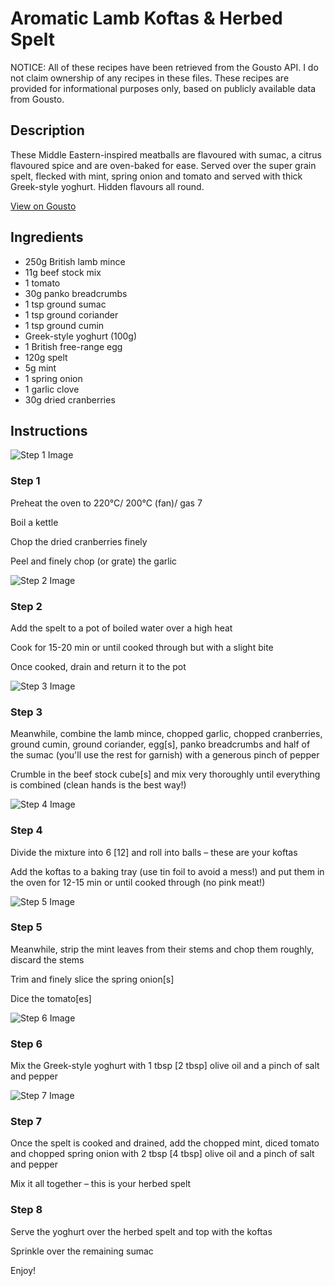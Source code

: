 # Aromatic Lamb Koftas & Herbed Spelt

NOTICE: All of these recipes have been retrieved from the Gousto API. I do not claim ownership of any recipes in these files. These recipes are provided for informational purposes only, based on publicly available data from Gousto.

## Description

These Middle Eastern-inspired meatballs are flavoured with sumac, a citrus flavoured spice and are oven-baked for ease. Served over the super grain spelt, flecked with mint, spring onion and tomato and served with thick Greek-style yoghurt. Hidden flavours all round.

[View on Gousto](https://www.gousto.co.uk/recipes/cookbook/aromatic-lamb-koftas-herbed-spelt)

## Ingredients

- 250g British lamb mince
- 11g beef stock mix
- 1 tomato
- 30g panko breadcrumbs 
- 1 tsp ground sumac
- 1 tsp ground coriander
- 1 tsp ground cumin
- Greek-style yoghurt (100g)
- 1 British free-range egg 
- 120g spelt
- 5g mint
- 1 spring onion
- 1 garlic clove
- 30g dried cranberries

## Instructions

![Step 1 Image](https://production-media.gousto.co.uk/cms/recipe-step-image/591.-step-2-x200.jpg)

### Step 1

Preheat the oven to 220°C/ 200°C (fan)/ gas 7

Boil a kettle

Chop the dried cranberries finely

Peel and finely chop (or grate) the garlic

![Step 2 Image](https://production-media.gousto.co.uk/cms/recipe-step-image/591.-step-4-x200.jpg)

### Step 2

Add the spelt to a pot of boiled water over a high heat

Cook for 15-20 min or until cooked through but with a slight bite

Once cooked, drain and return it to the pot

![Step 3 Image](https://production-media.gousto.co.uk/cms/recipe-step-image/591.-step3-x200.jpg)

### Step 3

Meanwhile, combine the lamb mince, chopped garlic, chopped cranberries, ground cumin, ground coriander, egg<span class="text-danger">[s]</span>, panko breadcrumbs and half of the sumac (you'll use the rest for garnish) with a generous pinch of pepper

Crumble in the beef stock cube<span class="text-danger">[s] </span>and mix very thoroughly until everything is combined (clean hands is the best way!)

![Step 4 Image](https://production-media.gousto.co.uk/cms/recipe-step-image/591.-step-3-x200.jpg)

### Step 4

Divide the mixture into 6 <span class="text-danger">[12]</span> and roll into balls – these are your koftas

Add the koftas to a baking tray (use tin foil to avoid a mess!) and put them in the oven for 12-15 min or until cooked through (no pink meat!)

![Step 5 Image](https://production-media.gousto.co.uk/cms/recipe-step-image/591.-step-5-x200.jpg)

### Step 5

Meanwhile, strip the mint leaves from their stems and chop them roughly, discard the stems

Trim and finely slice the spring onion<span class="text-danger">[s]</span>

Dice the tomato<span class="text-danger">[es]</span>

![Step 6 Image](https://production-media.gousto.co.uk/cms/recipe-step-image/591.-step-6-x200.jpg)

### Step 6

Mix the Greek-style yoghurt with 1 tbsp <span class="text-danger">[2 tbsp]</span> olive oil and a pinch of salt and pepper

![Step 7 Image](https://production-media.gousto.co.uk/cms/recipe-step-image/591.-step-7-x200.jpg)

### Step 7

Once the spelt is cooked and drained, add the chopped mint, diced tomato and chopped spring onion with 2 tbsp <span class="text-danger">[4 tbsp]</span> olive oil and a pinch of salt and pepper

Mix it all together – this is your herbed spelt

### Step 8

Serve the yoghurt over the herbed spelt and top with the koftas

Sprinkle over the remaining sumac

Enjoy!

